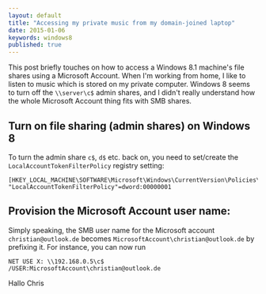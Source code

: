 ```yaml
---
layout: default
title: "Accessing my private music from my domain-joined laptop"
date: 2015-01-06
keywords: windows8
published: true
---
```


This post briefly touches on how to access a Windows 8.1 machine's file shares using a Microsoft Account. When I'm working from home, I like to listen to music which is stored on my private computer. Windows 8 seems to turn off the ``\\server\c$`` admin shares, and I didn't really understand how the whole Microsoft Account thing fits with SMB shares.  

## Turn on file sharing (admin shares) on Windows 8

To turn the admin share ``c$``, ``d$`` etc. back on, you need to set/create the ``LocalAccountTokenFilterPolicy`` registry setting: 

```
[HKEY_LOCAL_MACHINE\SOFTWARE\Microsoft\Windows\CurrentVersion\Policies\System]
"LocalAccountTokenFilterPolicy"=dword:00000001
```

## Provision the Microsoft Account user name: 

Simply speaking, the SMB user name for the Microsoft account ``christian@outlook.de`` becomes ``MicrosoftAccount\christian@outlook.de`` by prefixing it. For instance, you can now run 

```
NET USE X: \\192.168.0.5\c$ /USER:MicrosoftAccount\christian@outlook.de
```

Hallo Chris
